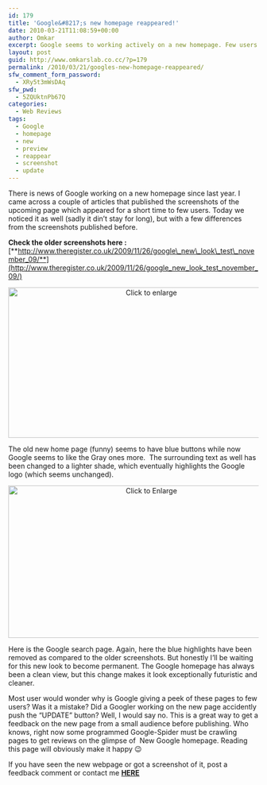 ```yaml
---
id: 179
title: 'Google&#8217;s new homepage reappeared!'
date: 2010-03-21T11:08:59+00:00
author: Omkar
excerpt: Google seems to working actively on a new homepage. Few users across the globe have been noticing a preview for shot time. Read to view screenhots.
layout: post
guid: http://www.omkarslab.co.cc/?p=179
permalink: /2010/03/21/googles-new-homepage-reappeared/
sfw_comment_form_password:
  - XRy5t3mWsDAq
sfw_pwd:
  - 5ZQUktnPb67Q
categories:
  - Web Reviews
tags:
  - Google
  - homepage
  - new
  - preview
  - reappear
  - screenshot
  - update
---
```

There is news of Google working on a new homepage since last year. I came across a couple of articles that published the screenshots of the upcoming page which appeared for a short time to few users. Today we noticed it as well (sadly it din&#8217;t stay for long), but with a few differences from the screenshots published before.

**Check the older screenshots here :** [**http://www.theregister.co.uk/2009/11/26/google\_new\_look\_test\_november_09/**](http://www.theregister.co.uk/2009/11/26/google_new_look_test_november_09/)

<p style="text-align: center;">
  <a href="http://picasaweb.google.com/lh/photo/lUVCxH3pShdwbMtABrTOWA?authkey=Gv1sRgCLGxnIu8oozvMQ&feat=embedwebsite"><img src="http://lh6.ggpht.com/_Tf3uLIahhCQ/S6X1Lq-uQ0I/AAAAAAAAApQ/BBw4i338crY/s800/SGPhoto_2010_03_21%2012_44_02.jpg" alt="Click to enlarge" width="560" height="303" /></a>
</p>

The old new home page (funny) seems to have blue buttons while now Google seems to like the Gray ones more.  The surrounding text as well has been changed to a lighter shade, which eventually highlights the Google logo (which seems unchanged).

<p style="text-align: center;">
  <a href="http://picasaweb.google.com/lh/photo/0pnoS91EPB177ciZRBEIHw?authkey=Gv1sRgCLGxnIu8oozvMQ&feat=embedwebsite"><img src="http://lh5.ggpht.com/_Tf3uLIahhCQ/S6X1PSAy24I/AAAAAAAAApU/B02gzyf8VWo/s800/SGPhoto_2010_03_21%2012_45_25.jpg" alt="Click to Enlarge" width="560" height="307" /></a>
</p>

Here is the Google search page. Again, here the blue highlights have been removed as compared to the older screenshots. But honestly I&#8217;ll be waiting for this new look to become permanent. The Google homepage has always been a clean view, but this change makes it look exceptionally futuristic and cleaner.

Most user would wonder why is Google giving a peek of these pages to few users? Was it a mistake? Did a Googler working on the new page accidently push the &#8220;UPDATE&#8221; button? Well, I would say no. This is a great way to get a feedback on the new page from a small audience before publishing. Who knows, right now some programmed Google-Spider must be crawling pages to get reviews on the glimpse of  New Google homepage. Reading this page will obviously make it happy 😉

If you have seen the new webpage or got a screenshot of it, post a feedback comment or contact me **<a href="http://www.omkarslab.co.cc/contact/" target="_blank">HERE</a>**